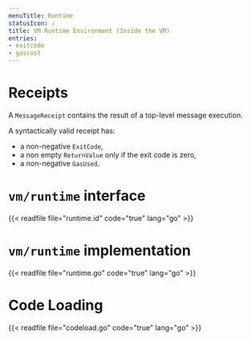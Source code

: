 ```yaml
---
menuTitle: Runtime
statusIcon: ⚠️
title: VM Runtime Environment (Inside the VM)
entries:
- exitcode
- gascost
---
```


# Receipts

A `MessageReceipt` contains the result of a top-level message execution.

A syntactically valid receipt has:

- a non-negative `ExitCode`,
- a non empty `ReturnValue` only if the exit code is zero,
- a non-negative `GasUsed`.

# `vm/runtime` interface

{{< readfile file="runtime.id" code="true" lang="go" >}}

# `vm/runtime` implementation

{{< readfile file="runtime.go" code="true" lang="go" >}}

# Code Loading

{{< readfile file="codeload.go" code="true" lang="go" >}}
